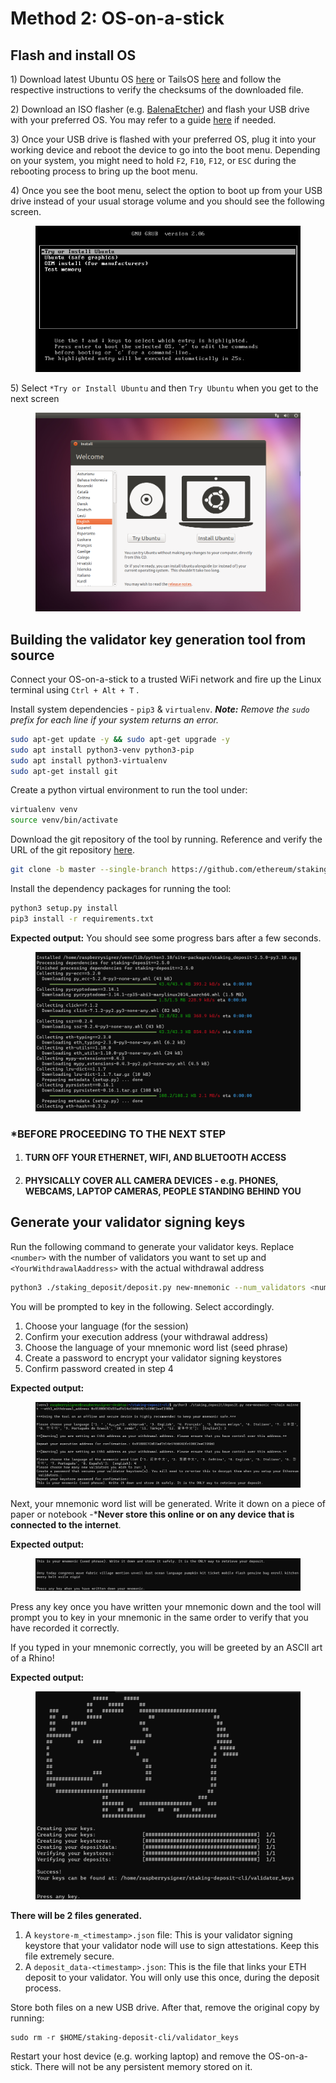 # Method 2: OS-on-a-stick

## Flash and install OS

1\) Download latest Ubuntu OS [here](https://ubuntu.com/download) or TailsOS [here](https://tails.net/install/download/) and follow the respective instructions to verify the checksums of the downloaded file.

2\) Download an ISO flasher (e.g. [BalenaEtcher](https://etcher.balena.io/)) and flash your USB drive with your preferred OS. You may refer to a guide [here](https://ubuntu.com/tutorials/install-ubuntu-desktop#3-create-a-bootable-usb-stick) if needed.

3\) Once your USB drive is flashed with your preferred OS, plug it into your working device and reboot the device to go into the boot menu. Depending on your system, you might need to hold `F2`, `F10`, `F12`, or `ESC` during the rebooting process to bring up the boot menu.

4\) Once you see the boot menu, select the option to boot up from your USB drive instead of your usual storage volume and you should see the following screen.

<figure><img src="../../.gitbook/assets/image (14).png" alt=""><figcaption></figcaption></figure>

5\) Select `*Try or Install Ubuntu` and then `Try Ubuntu` when you get to the next screen

<figure><img src="../../.gitbook/assets/image (15).png" alt=""><figcaption></figcaption></figure>

## Building the validator key generation tool from source

Connect your OS-on-a-stick to a trusted WiFi network and fire up the Linux terminal using `Ctrl + Alt + T` .

Install system dependencies - `pip3` & `virtualenv`. _**Note:** Remove the `sudo` prefix for each line if your system returns an error._

```bash
sudo apt-get update -y && sudo apt-get upgrade -y
sudo apt install python3-venv python3-pip
sudo apt install python3-virtualenv
sudo apt-get install git
```

Create a python virtual environment to run the tool under:

```bash
virtualenv venv
source venv/bin/activate
```

Download the git repository of the tool by running. Reference and verify the URL of the git repository [here](https://github.com/ethereum/staking-deposit-cli).

```bash
git clone -b master --single-branch https://github.com/ethereum/staking-deposit-cli.git
```

Install the dependency packages for running the tool:

```bash
python3 setup.py install
pip3 install -r requirements.txt
```

**Expected output:** You should see some progress bars after a few seconds.

<figure><img src="../../.gitbook/assets/image (16).png" alt=""><figcaption></figcaption></figure>

### \*BEFORE PROCEEDING TO THE NEXT STEP

1. #### TURN OFF YOUR ETHERNET, WIFI, AND BLUETOOTH ACCESS&#x20;
2. #### PHYSICALLY COVER ALL CAMERA DEVICES - e.g. PHONES, WEBCAMS, LAPTOP CAMERAS, PEOPLE STANDING BEHIND YOU

## Generate your validator signing keys

Run the following command to generate your validator keys. Replace `<number>` with the number of validators you want to set up and `<YourWithdrawalAaddress>` with the actual withdrawal address

```bash
python3 ./staking_deposit/deposit.py new-mnemonic --num_validators <number> --chain mainnet --eth1_withdrawal_address <YourWithdrawalAaddress>
```

You will be prompted to key in the following. Select accordingly.

1. Choose your language (for the session)
2. Confirm your execution address (your withdrawal address)
3. Choose the language of your mnemonic word list (seed phrase)
4. Create a password to encrypt your validator signing keystores
5. Confirm password created in step 4

**Expected output:**

<figure><img src="../../.gitbook/assets/image (17).png" alt=""><figcaption></figcaption></figure>

Next, your mnemonic word list will be generated. Write it down on a piece of paper or notebook  -\***Never store this online or on any device that is connected to the internet**.

&#x20;**Expected output:**

<figure><img src="../../.gitbook/assets/image (19).png" alt=""><figcaption></figcaption></figure>

Press any key once you have written your mnemonic down and the tool will prompt you to key in your mnemonic in the same order to verify that you have recorded it correctly.

If you typed in your mnemonic correctly, you will be greeted by an ASCII art of a Rhino!

**Expected output:**

<figure><img src="../../.gitbook/assets/image (20).png" alt=""><figcaption></figcaption></figure>

**There will be 2 files generated.**&#x20;

1. A `keystore-m_<timestamp>.json` file: This is your validator signing keystore that your validator node will use to sign attestations. Keep this file extremely secure.
2. A `deposit_data-<timestamp>.json`: This is the file that links your ETH deposit to your validator. You will only use this once, during the deposit process.

Store both files on a new USB drive. After that, remove the original copy by running:

```
sudo rm -r $HOME/staking-deposit-cli/validator_keys
```

Restart your host device (e.g. working laptop) and remove the OS-on-a-stick. There will not be any persistent memory stored on it.
